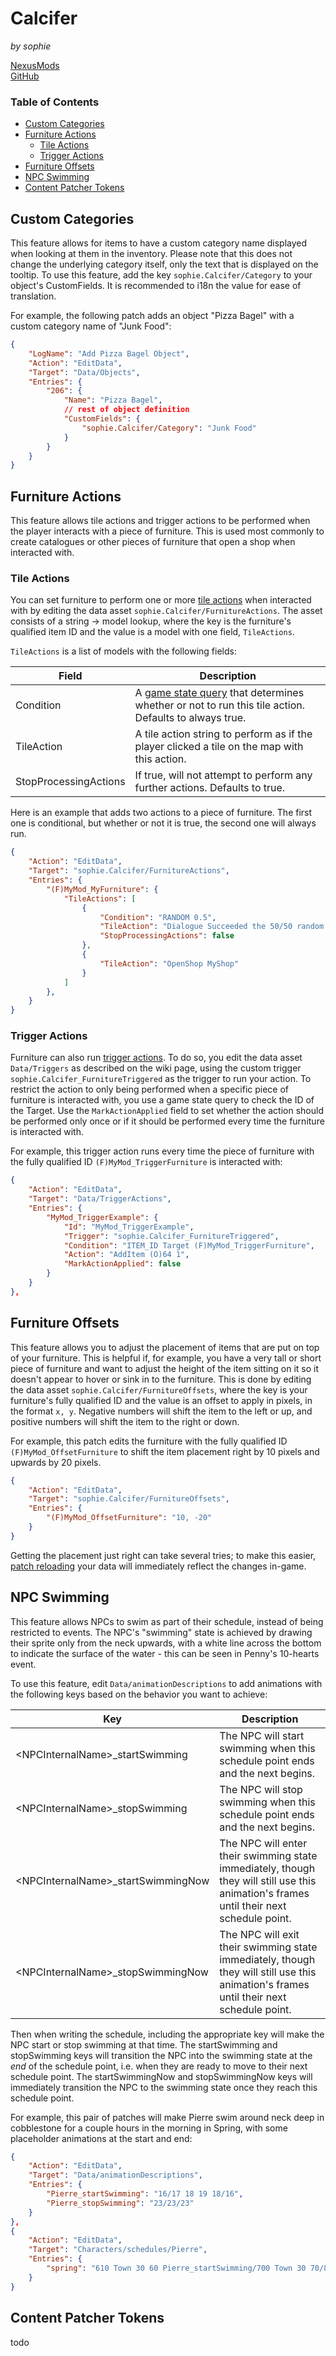 ﻿# Calcifer
*by sophie* 

[NexusMods](https://www.nexusmods.com/stardewvalley/mods/20628)  
[GitHub](https://github.com/sophiesalacia/StardewMods/tree/main/Calcifer)

### Table of Contents

* [Custom Categories](#custom-categories)  
* [Furniture Actions](#furniture-actions)  
  * [Tile Actions](#tile-actions)  
  * [Trigger Actions](#trigger-actions)
* [Furniture Offsets](#furniture-offsets)  
* [NPC Swimming](#npc-swimming)  
* [Content Patcher Tokens](#content-patcher-tokens)  

## Custom Categories

This feature allows for items to have a custom category name displayed when looking at them in the inventory. Please note that this does not change the underlying category itself, only the text that is displayed on the tooltip. To use this feature, add the key `sophie.Calcifer/Category` to your object's CustomFields. It is recommended to i18n the value for ease of translation.

For example, the following patch adds an object "Pizza Bagel" with a custom category name of "Junk Food":

```json
{
    "LogName": "Add Pizza Bagel Object",
    "Action": "EditData",
    "Target": "Data/Objects",
    "Entries": {
        "206": {
            "Name": "Pizza Bagel",
            // rest of object definition
            "CustomFields": {
                "sophie.Calcifer/Category": "Junk Food"
            }
        }
    }
}
```

## Furniture Actions

This feature allows tile actions and trigger actions to be performed when the player interacts with a piece of furniture. This is used most commonly to create catalogues or other pieces of furniture that open a shop when interacted with.

### Tile Actions

You can set furniture to perform one or more [tile actions](https://stardewvalleywiki.com/Modding:Maps#Action) when interacted with by editing the data asset `sophie.Calcifer/FurnitureActions`. The asset consists of a string → model lookup, where the key is the furniture's qualified item ID and the value is a model with one field, `TileActions`.

`TileActions` is a list of models with the following fields:

| Field | Description |
| --- | --- |
| Condition | A [game state query](https://stardewvalleywiki.com/Modding:Game_state_queries) that determines whether or not to run this tile action. Defaults to always true. |
| TileAction | A tile action string to perform as if the player clicked a tile on the map with this action. |
| StopProcessingActions | If true, will not attempt to perform any further actions. Defaults to true. |

Here is an example that adds two actions to a piece of furniture. The first one is conditional, but whether or not it is true, the second one will always run.

```json
{
    "Action": "EditData",
    "Target": "sophie.Calcifer/FurnitureActions",
    "Entries": {
        "(F)MyMod_MyFurniture": {
            "TileActions": [
                {
                    "Condition": "RANDOM 0.5",
                    "TileAction": "Dialogue Succeeded the 50/50 random chance!",
                    "StopProcessingActions": false
                },
                {
                    "TileAction": "OpenShop MyShop"
                }
            ]
        },
    }
}
```

### Trigger Actions

Furniture can also run [trigger actions](https://stardewvalleywiki.com/Modding:Trigger_actions). To do so, you edit the data asset `Data/Triggers` as described on the wiki page, using the custom trigger `sophie.Calcifer_FurnitureTriggered` as the trigger to run your action. To restrict the action to only being performed when a specific piece of furniture is interacted with, you use a game state query to check the ID of the Target. Use the `MarkActionApplied` field to set whether the action should be performed only once or if it should be performed every time the furniture is interacted with.

For example, this trigger action runs every time the piece of furniture with the fully qualified ID `(F)MyMod_TriggerFurniture` is interacted with:

```json
{
    "Action": "EditData",
    "Target": "Data/TriggerActions",
    "Entries": {
        "MyMod_TriggerExample": {
            "Id": "MyMod_TriggerExample",
            "Trigger": "sophie.Calcifer_FurnitureTriggered",
            "Condition": "ITEM_ID Target (F)MyMod_TriggerFurniture",
            "Action": "AddItem (O)64 1",
            "MarkActionApplied": false
        }
    }
},
```

## Furniture Offsets

This feature allows you to adjust the placement of items that are put on top of your furniture. This is helpful if, for example, you have a very tall or short piece of furniture and want to adjust the height of the item sitting on it so it doesn't appear to hover or sink in to the furniture. This is done by editing the data asset `sophie.Calcifer/FurnitureOffsets`, where the key is your furniture's fully qualified ID and the value is an offset to apply in pixels, in the format `x, y`. Negative numbers will shift the item to the left or up, and positive numbers will shift the item to the right or down.

For example, this patch edits the furniture with the fully qualified ID `(F)MyMod_OffsetFurniture` to shift the item placement right by 10 pixels and upwards by 20 pixels.

```json
{
    "Action": "EditData",
    "Target": "sophie.Calcifer/FurnitureOffsets",
    "Entries": {
        "(F)MyMod_OffsetFurniture": "10, -20"
    }
}
```

Getting the placement just right can take several tries; to make this easier, [patch reloading](https://github.com/Pathoschild/StardewMods/blob/develop/ContentPatcher/docs/author-guide/troubleshooting.md#reload) your data will immediately reflect the changes in-game.

## NPC Swimming

This feature allows NPCs to swim as part of their schedule, instead of being restricted to events. The NPC's "swimming" state is achieved by drawing their sprite only from the neck upwards, with a white line across the bottom to indicate the surface of the water - this can be seen in Penny's 10-hearts event.

To use this feature, edit `Data/animationDescriptions` to add animations with the following keys based on the behavior you want to achieve:

| Key | Description |
| --- | --- |
| \<NPCInternalName>_startSwimming | The NPC will start swimming when this schedule point ends and the next begins. |
| \<NPCInternalName>_stopSwimming | The NPC will stop swimming when this schedule point ends and the next begins. |
| \<NPCInternalName>_startSwimmingNow | The NPC will enter their swimming state immediately, though they will still use this animation's frames until their next schedule point. |
| \<NPCInternalName>_stopSwimmingNow | The NPC will exit their swimming state immediately, though they will still use this animation's frames until their next schedule point. |

Then when writing the schedule, including the appropriate key will make the NPC start or stop swimming at that time. The startSwimming and stopSwimming keys will transition the NPC into the swimming state at the *end* of the schedule point, i.e. when they are ready to move to their next schedule point. The startSwimmingNow and stopSwimmingNow keys will immediately transition the NPC to the swimming state once they reach this schedule point.

For example, this pair of patches will make Pierre swim around neck deep in cobblestone for a couple hours in the morning in Spring, with some placeholder animations at the start and end:

```json
{
    "Action": "EditData",
    "Target": "Data/animationDescriptions",
    "Entries": {
        "Pierre_startSwimming": "16/17 18 19 18/16",
        "Pierre_stopSwimming": "23/23/23"
    }
},
{
    "Action": "EditData",
    "Target": "Characters/schedules/Pierre",
    "Entries": {
        "spring": "610 Town 30 60 Pierre_startSwimming/700 Town 30 70/800 Town 30 60/830 Town 30 61 Pierre_stopSwimming/900 SeedShop 20 20"
    }
}
```

## Content Patcher Tokens

todo
